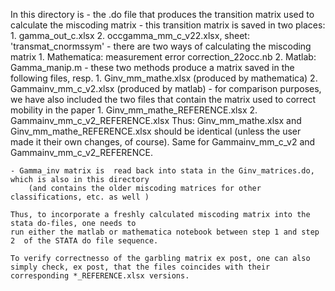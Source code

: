 

In this directory is 
    - the .do file that produces the transition matrix used to calculate the miscoding matrix
    - this transition matrix is saved in two places: 
                    1. gamma_out_c.xlsx
                    2. occgamma_mm_c_v22.xlsx, sheet: 'transmat_cnormssym'
    - there are two ways of calculating the miscoding matrix
                    1. Mathematica: measurement error correction_22occ.nb
                    2. Matlab: Gamma_manip.m 
    - these two methods produce a matrix saved in the following files, resp.
                    1. Ginv_mm_mathe.xlsx (produced by mathematica)
                    2. Gammainv_mm_c_v2.xlsx (produced by matlab)
    - for comparison purposes, we have also included the two files that contain the matrix used to correct mobility in the paper
                    1. Ginv_mm_mathe_REFERENCE.xlsx
                    2. Gammainv_mm_c_v2_REFERENCE.xlsx
     Thus: Ginv_mm_mathe.xlsx and Ginv_mm_mathe_REFERENCE.xlsx should be identical (unless the user made it their own changes, of course). Same for Gammainv_mm_c_v2 and Gammainv_mm_c_v2_REFERENCE. 

    - Gamma_inv matrix is  read back into stata in the Ginv_matrices.do, which is also in this directory 
        (and contains the older miscoding matrices for other classifications, etc. as well )

    Thus, to incorporate a freshly calculated miscoding matrix into the stata do-files, one needs to
    run either the matlab or mathematica notebook between step 1 and step 2  of the STATA do file sequence.
    
    To verify correctnesso of the garbling matrix ex post, one can also simply check, ex post, that the files coincides with their corresponding *_REFERENCE.xlsx versions.

    